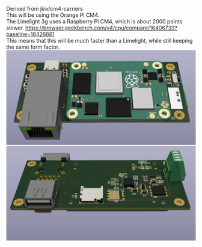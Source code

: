 Derived from jkiv/cm4-carriers\
This will be using the Orange Pi CM4.\
The Limelight 3g uses a Raspberry Pi CM4, which is about 2000 points slower. https://browser.geekbench.com/v4/cpu/compare/16406733?baseline=16426661 \
This means that this will be much faster than a Limelight, while still keeping the same form factor. \
![Top of PCB](TOP.png "Top")
![Bottom of PCB](BOTTOM.png "Bottom")

